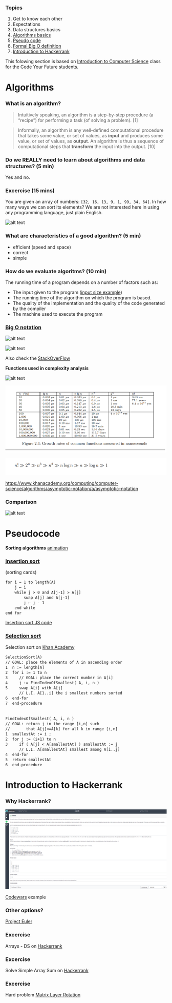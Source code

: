 ### Topics

1. Get to know each other
1. Expectations 
1. Data structures basics
1. [Algorithms basics](https://github.com/Michael-Antczak/Edinburgh-Algorithms/blob/master/Workshop%201/README.md#algorithms)
1. [Pseudo code](https://github.com/Michael-Antczak/Edinburgh-Algorithms/blob/master/Workshop%201/README.md#pseudocode)
1. [Formal Big O definition](https://github.com/Michael-Antczak/Edinburgh-Algorithms/blob/master/Workshop%201/README.md#big-o-notation)
1. [Introduction to Hackerrank](https://github.com/Michael-Antczak/Edinburgh-Algorithms/blob/master/Workshop%201/README.md#introduction-to-hackerrank)


This folowing section is based on [Introduction to Computer Science](https://github.com/Michael-Antczak/Intro-to-computer-science) class for the Code Your Future students. 

# Algorithms

### What is an algorithm?  
  > Intuitively speaking, an algorithm is a step-by-step procedure (a “recipe”) for
  > performing a task (of solving a problem). [1]  
  
  >Informally, an algorithm is any well-defined computational procedure that takes
some value, or set of values, as **input** and produces some value, or set of values, as
**output**. An algorithm is thus a sequence of computational steps that **transform** the
input into the output. [10]
  
### Do we REALLY need to learn about algorithms and data structures? (5 min)

  Yes and no. 

### Excercise (15 mins)
You are given an array of numbers: `[32, 16, 13, 9, 1, 99, 34, 64]`. In how many ways we can sort its elements? We are not interested here in using any programming language, just plain English.   

![alt text](https://github.com/Michael-Antczak/Intro-to-computer-science/blob/master/resources/sorting_problem.png "Sorting problem") 


### What are characteristics of a good algorithm? (5 min)
  - efficient (speed and space)
  - correct
  - simple  
  
### How do we evaluate algoritms? (10 min)

  The running time of a program depends on a number of factors such as:
  - The input given to the program ([input size example](https://github.com/Michael-Antczak/Intro-to-computer-science/tree/master/examples/size_of_input))
  - The running time of the algorithm on which the program is based.  
  - The quality of the implementation and the quality of the code generated by
the compiler 
  - The machine used to execute the program  
  
   
  
### [Big O notation](https://en.wikipedia.org/wiki/Big_O_notation)  
 
 ![alt text](https://github.com/Michael-Antczak/Intro-to-computer-science/blob/master/resources/big_O.png "Big Oh") 
 
 ![alt text](https://github.com/Michael-Antczak/Intro-to-computer-science/blob/master/resources/asymptotic_notation.png "Asymptotic notation") 
  
  Also check the [StackOverFlow](https://stackoverflow.com/questions/487258/what-is-a-plain-english-explanation-of-big-o-notation)
  
  **Functions used in complexity analysis**  
  
  ![alt text](https://github.com/Michael-Antczak/Intro-to-computer-science/blob/master/resources/complexity_functions.png "Functions comparison")  
  
  ![alt text](https://github.com/Michael-Antczak/Edinburgh-Algorithms/blob/master/Workshop%201/Growth%20rates.png "Growth rates")     
  
  ![alt text](https://github.com/Michael-Antczak/Edinburgh-Algorithms/blob/master/Workshop%201/Function%20classes.png "Function classes") 

https://www.khanacademy.org/computing/computer-science/algorithms/asymptotic-notation/a/asymptotic-notation

### Comparison 
![alt text](https://github.com/Michael-Antczak/Intro-to-computer-science/blob/master/resources/choosing_sorting_algorithm.png "Choose sorting algorithm") 

# Pseudocode

**Sorting algorithms** [animation](https://www.toptal.com/developers/sorting-algorithms)  

### [Insertion sort](https://en.wikipedia.org/wiki/Insertion_sort)  
  (sorting cards)

```
for i = 1 to length(A)
    j ← i
    while j > 0 and A[j-1] > A[j]
        swap A[j] and A[j-1]
        j ← j - 1
    end while
end for
```

[Insertion sort JS code](https://github.com/Michael-Antczak/Intro-to-computer-science/blob/master/examples/size_of_input/sorting/insertion_sort.js)

### [Selection sort](https://en.wikipedia.org/wiki/Selection_sort)  

Selection sort on [Khan Academy](https://www.khanacademy.org/computing/computer-science/algorithms/sorting-algorithms/a/selection-sort-pseudocode)

```
SelectionSort(A)
// GOAL: place the elements of A in ascending order
1  n := length[A]
2  for i := 1 to n
3     // GOAL: place the correct number in A[i]
4     j := FindIndexOfSmallest( A, i, n )
5     swap A[i] with A[j]
      // L.I. A[1..i] the i smallest numbers sorted
6  end-for
7  end-procedure


FindIndexOfSmallest( A, i, n )
// GOAL: return j in the range [i,n] such 
//       that A[j]<=A[k] for all k in range [i,n]
1  smallestAt := i ;
2  for j := (i+1) to n
3     if ( A[j] < A[smallestAt] ) smallestAt := j
      // L.I. A[smallestAt] smallest among A[i..j]
4  end-for
5  return smallestAt
6  end-procedure
```


# Introduction to Hackerrank

### Why Hackerrank? 

![alt text](https://github.com/Michael-Antczak/Edinburgh-Algorithms/blob/master/Workshop%201/Skyscanner%20Q1.png "Skyscanner Q1")    

[Codewars](https://www.codewars.com/kata/563f037412e5ada593000114/train/javascript) example   

### Other options?   
[Project Euler](https://projecteuler.net/)

### Excercise 
Arrays - DS on [Hackerrank](https://www.hackerrank.com/challenges/arrays-ds/problem)   

### Excercise 
Solve Simple Array Sum on [Hackerrank](https://www.hackerrank.com/challenges/simple-array-sum/problem)   

### Excercise
Hard problem [Matrix Layer Rotation](https://www.hackerrank.com/challenges/matrix-rotation-algo/problem)

